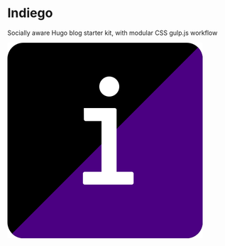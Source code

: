 # Indiego

Socially aware Hugo blog starter kit, with modular CSS gulp.js workflow

![Indiego logo](themes/indiegomin/static/assets/img/logo.svg)

